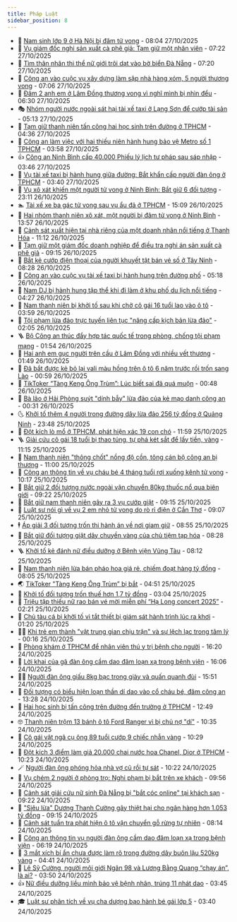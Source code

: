 ```yaml
---
title: Pháp Luật
sidebar_position: 8
---
```


<!-- dantri-phap-luat:START -->
- 🌊 [Nam sinh lớp 9 ở Hà Nội bị đâm tử vong](https://dantri.com.vn/phap-luat/nam-sinh-lop-9-o-ha-noi-bi-dam-tu-vong-20251027145713368.htm) - 08:04 27/10/2025
- 🐲 [Vụ giám đốc nghi sản xuất cà phê giả: Tạm giữ một nhân viên](https://dantri.com.vn/phap-luat/vu-giam-doc-nghi-san-xuat-ca-phe-gia-tam-giu-mot-nhan-vien-20251027140237835.htm) - 07:22 27/10/2025
- 🌁 [Tìm thân nhân thi thể nữ giới trôi dạt vào bờ biển Đà Nẵng](https://dantri.com.vn/phap-luat/tim-than-nhan-thi-the-nu-gioi-troi-dat-vao-bo-bien-da-nang-20251027133912010.htm) - 07:20 27/10/2025
- 🎃 [Công an vào cuộc vụ xây dựng làm sập nhà hàng xóm, 5 người thương vong](https://dantri.com.vn/phap-luat/cong-an-vao-cuoc-vu-xay-dung-lam-sap-nha-hang-xom-5-nguoi-thuong-vong-20251027124512402.htm) - 07:06 27/10/2025
- 🦅 [Đâm 2 anh em ở Lâm Đồng thương vong vì nghĩ mình bị nhìn đểu](https://dantri.com.vn/phap-luat/dam-2-anh-em-o-lam-dong-thuong-vong-vi-nghi-minh-bi-nhin-deu-20251027132153972.htm) - 06:30 27/10/2025
- 🎭 [Nhóm người nước ngoài sát hại tài xế taxi ở Lạng Sơn để cướp tài sản](https://dantri.com.vn/phap-luat/nhom-nguoi-nuoc-ngoai-sat-hai-tai-xe-taxi-o-lang-son-de-cuop-tai-san-20251027115240344.htm) - 05:13 27/10/2025
- 🤗 [Tạm giữ thanh niên tấn công hai học sinh trên đường ở TPHCM](https://dantri.com.vn/phap-luat/tam-giu-thanh-nien-tan-cong-hai-hoc-sinh-tren-duong-o-tphcm-20251027112326739.htm) - 04:36 27/10/2025
- 🚀 [Công an làm việc với hai thiếu niên hành hung bảo vệ Metro số 1 TPHCM](https://dantri.com.vn/phap-luat/cong-an-lam-viec-voi-hai-thieu-nien-hanh-hung-bao-ve-metro-so-1-tphcm-20251027104108755.htm) - 03:58 27/10/2025
- 👍 [Công an Ninh Bình cấp 40.000 Phiếu lý lịch tư pháp sau sáp nhập](https://dantri.com.vn/phap-luat/cong-an-ninh-binh-cap-40000-phieu-ly-lich-tu-phap-sau-sap-nhap-20251027102045114.htm) - 03:46 27/10/2025
- 🧐 [Vụ tài xế taxi bị hành hung giữa đường: Bắt khẩn cấp người đàn ông ở TPHCM](https://dantri.com.vn/phap-luat/vu-tai-xe-taxi-bi-hanh-hung-giua-duong-bat-khan-cap-nguoi-dan-ong-o-tphcm-20251027100535327.htm) - 03:40 27/10/2025
- 🫶 [Vụ xô xát khiến một người tử vong ở Ninh Bình: Bắt giữ 6 đối tượng](https://dantri.com.vn/phap-luat/vu-xo-xat-khien-mot-nguoi-tu-vong-o-ninh-binh-bat-giu-6-doi-tuong-20251026234116457.htm) - 23:11 26/10/2025
- 🏊 [Tài xế xe ba gác tử vong sau vụ ẩu đả ở TPHCM](https://dantri.com.vn/phap-luat/tai-xe-xe-ba-gac-tu-vong-sau-vu-au-da-o-tphcm-20251026214427851.htm) - 15:09 26/10/2025
- 🌋 [Hai nhóm thanh niên xô xát, một người bị đâm tử vong ở Ninh Bình](https://dantri.com.vn/phap-luat/hai-nhom-thanh-nien-xo-xat-mot-nguoi-bi-dam-tu-vong-o-ninh-binh-20251026204131211.htm) - 13:57 26/10/2025
- 👹 [Cảnh sát xuất hiện tại nhà riêng của một doanh nhân nổi tiếng ở Thanh Hóa](https://dantri.com.vn/phap-luat/canh-sat-xuat-hien-tai-nha-rieng-cua-mot-doanh-nhan-noi-tieng-o-thanh-hoa-20251026180152787.htm) - 11:12 26/10/2025
- 🫣 [Tạm giữ một giám đốc doanh nghiệp để điều tra nghi án sản xuất cà phê giả](https://dantri.com.vn/phap-luat/tam-giu-mot-giam-doc-doanh-nghiep-de-dieu-tra-nghi-an-san-xuat-ca-phe-gia-20251026155546989.htm) - 09:15 26/10/2025
- 🎃 [Bắt kẻ cướp điện thoại của người khuyết tật bán vé số ở Tây Ninh](https://dantri.com.vn/phap-luat/bat-ke-cuop-dien-thoai-cua-nguoi-khuyet-tat-ban-ve-so-o-tay-ninh-20251026151031503.htm) - 08:28 26/10/2025
- 🌝 [Công an vào cuộc vụ tài xế taxi bị hành hung trên đường phố](https://dantri.com.vn/phap-luat/cong-an-vao-cuoc-vu-tai-xe-taxi-bi-hanh-hung-tren-duong-pho-20251026115956779.htm) - 05:18 26/10/2025
- 🚀 [Nam DJ bị hành hung tập thể khi đi làm ở khu phố du lịch nổi tiếng](https://dantri.com.vn/phap-luat/nam-dj-bi-hanh-hung-tap-the-khi-di-lam-o-khu-pho-du-lich-noi-tieng-20251026104405242.htm) - 04:27 26/10/2025
- 🥷 [Nam thanh niên bị khởi tố sau khi chở cô gái 16 tuổi lao vào ô tô](https://dantri.com.vn/phap-luat/nam-thanh-nien-bi-khoi-to-sau-khi-cho-co-gai-16-tuoi-lao-vao-o-to-20251026105005922.htm) - 03:59 26/10/2025
- 👺 [Tội phạm lừa đảo trực tuyến liên tục &quot;nâng cấp kịch bản lừa đảo&quot;](https://dantri.com.vn/phap-luat/toi-pham-lua-dao-truc-tuyen-lien-tuc-nang-cap-kich-ban-lua-dao-20251026085937849.htm) - 02:05 26/10/2025
- 🪜 [Bộ Công an thúc đẩy hợp tác quốc tế trong phòng, chống tội phạm mạng](https://dantri.com.vn/phap-luat/bo-cong-an-thuc-day-hop-tac-quoc-te-trong-phong-chong-toi-pham-mang-20251026085007064.htm) - 01:54 26/10/2025
- 🦄 [Hai anh em gục người trên cầu ở Lâm Đồng với nhiều vết thương](https://dantri.com.vn/phap-luat/hai-anh-em-guc-nguoi-tren-cau-o-lam-dong-voi-nhieu-vet-thuong-20251026081600069.htm) - 01:49 26/10/2025
- 🦍 [Đã bắt được kẻ bỏ lại vali màu hồng trên ô tô 6 năm trước rồi trốn sang Lào](https://dantri.com.vn/phap-luat/da-bat-duoc-ke-bo-lai-vali-mau-hong-tren-o-to-6-nam-truoc-roi-tron-sang-lao-20251026072806999.htm) - 00:59 26/10/2025
- 🌁 [TikToker “Tàng Keng Ông Trùm”: Lúc biết sai đã quá muộn](https://dantri.com.vn/phap-luat/tiktoker-tang-keng-ong-trum-luc-biet-sai-da-qua-muon-20251025182805865.htm) - 00:48 26/10/2025
- 💯 [Bà lão ở Hải Phòng suýt &quot;dính bẫy&quot; lừa đảo của kẻ mạo danh công an](https://dantri.com.vn/phap-luat/ba-lao-o-hai-phong-suyt-dinh-bay-lua-dao-cua-ke-mao-danh-cong-an-20251026071916733.htm) - 00:31 26/10/2025
- 🌜 [Khởi tố thêm 4 người trong đường dây lừa đảo 256 tỷ đồng ở Quảng Ninh](https://dantri.com.vn/phap-luat/khoi-to-them-4-nguoi-trong-duong-day-lua-dao-256-ty-dong-o-quang-ninh-20251026063957502.htm) - 23:48 25/10/2025
- 👹 [Đột kích lò mổ ở TPHCM, phát hiện xác 19 con chó](https://dantri.com.vn/phap-luat/dot-kich-lo-mo-o-tphcm-phat-hien-xac-19-con-cho-20251025174934714.htm) - 11:59 25/10/2025
- 🪜 [Giải cứu cô gái 18 tuổi bị thao túng, tự phá két sắt để lấy tiền, vàng](https://dantri.com.vn/phap-luat/giai-cuu-co-gai-18-tuoi-bi-thao-tung-tu-pha-ket-sat-de-lay-tien-vang-20251025180739241.htm) - 11:15 25/10/2025
- 🦩 [Nam thanh niên &quot;thông chốt&quot; nồng độ cồn, tông cán bộ công an bị thương](https://dantri.com.vn/phap-luat/nam-thanh-nien-thong-chot-nong-do-con-tong-can-bo-cong-an-bi-thuong-20251025170846146.htm) - 11:00 25/10/2025
- 💂 [Công an thông tin về vụ cháu bé 4 tháng tuổi rơi xuống kênh tử vong](https://dantri.com.vn/phap-luat/cong-an-thong-tin-ve-vu-chau-be-4-thang-tuoi-roi-xuong-kenh-tu-vong-20251025164230679.htm) - 10:17 25/10/2025
- 💃 [Bắt giữ 2 đối tượng nước ngoài vận chuyển 80kg thuốc nổ qua biên giới](https://dantri.com.vn/phap-luat/bat-giu-2-doi-tuong-nuoc-ngoai-van-chuyen-80kg-thuoc-no-qua-bien-gioi-20251025151408062.htm) - 09:22 25/10/2025
- 🧐 [Bắt giữ nam thanh niên gây ra 3 vụ cướp giật](https://dantri.com.vn/phap-luat/bat-giu-nam-thanh-nien-gay-ra-3-vu-cuop-giat-20251025141105133.htm) - 09:15 25/10/2025
- 🤗 [Luật sư nói gì về vụ 2 em nhỏ tử vong do rò rỉ điện ở Cần Thơ](https://dantri.com.vn/phap-luat/luat-su-noi-gi-ve-vu-2-em-nho-tu-vong-do-ro-ri-dien-o-can-tho-20251025151625114.htm) - 09:07 25/10/2025
- 🕴 [Áp giải 3 đối tượng trốn thi hành án về nơi giam giữ](https://dantri.com.vn/phap-luat/ap-giai-3-doi-tuong-tron-thi-hanh-an-ve-noi-giam-giu-20251025152854214.htm) - 08:55 25/10/2025
- 🐎 [Bắt giữ đối tượng giật dây chuyền vàng của chủ tiệm tạp hóa](https://dantri.com.vn/phap-luat/bat-giu-doi-tuong-giat-day-chuyen-vang-cua-chu-tiem-tap-hoa-20251025135506552.htm) - 08:28 25/10/2025
- 🪜 [Khởi tố kẻ đánh nữ điều dưỡng ở Bệnh viện Vũng Tàu](https://dantri.com.vn/phap-luat/khoi-to-ke-danh-nu-dieu-duong-o-benh-vien-vung-tau-20251009132540034.htm) - 08:12 25/10/2025
- 🤭 [Nam thanh niên lừa bán pháo hoa giá rẻ, chiếm đoạt hàng tỷ đồng](https://dantri.com.vn/phap-luat/nam-thanh-nien-lua-ban-phao-hoa-gia-re-chiem-doat-hang-ty-dong-20251025141405565.htm) - 08:05 25/10/2025
- 🌏 [TikToker &quot;Tàng Keng Ông Trùm” bị bắt](https://dantri.com.vn/phap-luat/tiktoker-tang-keng-ong-trum-bi-bat-20251025114106412.htm) - 04:51 25/10/2025
- 🎃 [Khởi tố đối tượng trốn thuế hơn 1,7 tỷ đồng](https://dantri.com.vn/phap-luat/khoi-to-doi-tuong-tron-thue-hon-17-ty-dong-20251025094204499.htm) - 03:04 25/10/2025
- 🗽 [Triệu tập thiếu nữ rao bán vé mời miễn phí “Hạ Long concert 2025”](https://dantri.com.vn/phap-luat/trieu-tap-thieu-nu-rao-ban-ve-moi-mien-phi-ha-long-concert-2025-20251025084114722.htm) - 02:21 25/10/2025
- 🌁 [Chủ tàu cá bị khởi tố vì tắt thiết bị giám sát hành trình lúc ra khơi](https://dantri.com.vn/phap-luat/chu-tau-ca-bi-khoi-to-vi-tat-thiet-bi-giam-sat-hanh-trinh-luc-ra-khoi-20251025080254650.htm) - 01:20 25/10/2025
- 🧑‍💻 [Khi trẻ em thành &quot;vật trung gian chịu trận&quot; và sự lệch lạc trong tâm lý](https://dantri.com.vn/phap-luat/khi-tre-em-thanh-vat-trung-gian-chiu-tran-va-su-lech-lac-trong-tam-ly-20251025004621242.htm) - 00:16 25/10/2025
- 🌮 [Phòng khám ở TPHCM để nhân viên thú y trị bệnh cho người](https://dantri.com.vn/phap-luat/phong-kham-o-tphcm-de-nhan-vien-thu-y-tri-benh-cho-nguoi-20251024230401987.htm) - 16:20 24/10/2025
- 🤗 [Lời khai của gã đàn ông cầm dao đâm loạn xạ trong bệnh viện](https://dantri.com.vn/phap-luat/loi-khai-cua-ga-dan-ong-cam-dao-dam-loan-xa-trong-benh-vien-20251024213602015.htm) - 16:06 24/10/2025
- 👨‍🏫 [Người đàn ông giấu 8kg bạc trong giày và quấn quanh đùi](https://dantri.com.vn/phap-luat/nguoi-dan-ong-giau-8kg-bac-trong-giay-va-quan-quanh-dui-20251024215115121.htm) - 15:51 24/10/2025
- 🎉 [Đối tượng có biểu hiện loạn thần dí dao vào cổ cháu bé, đâm công an](https://dantri.com.vn/phap-luat/doi-tuong-co-bieu-hien-loan-than-di-dao-vao-co-chau-be-dam-cong-an-20251024192934294.htm) - 13:28 24/10/2025
- 🤗 [Hai học sinh bị tấn công trên đường đến trường ở TPHCM](https://dantri.com.vn/phap-luat/hai-hoc-sinh-bi-tan-cong-tren-duong-den-truong-o-tphcm-20251024191909618.htm) - 12:49 24/10/2025
- 🤓 [Thanh niên trộm 13 bánh ô tô Ford Ranger vì bị chủ nợ &quot;dí&quot;](https://dantri.com.vn/phap-luat/thanh-nien-trom-13-banh-o-to-ford-ranger-vi-bi-chu-no-di-20251024163537582.htm) - 10:35 24/10/2025
- 👹 [Cô gái vật ngã cụ ông 89 tuổi cướp 9 chiếc nhẫn vàng](https://dantri.com.vn/phap-luat/co-gai-vat-nga-cu-ong-89-tuoi-cuop-9-chiec-nhan-vang-20251024165214320.htm) - 10:29 24/10/2025
- 🐘 [Đột kích 3 điểm làm giả 20.000 chai nước hoa Chanel, Dior ở TPHCM](https://dantri.com.vn/phap-luat/dot-kich-3-diem-lam-gia-20000-chai-nuoc-hoa-chanel-dior-o-tphcm-20251024165104069.htm) - 10:23 24/10/2025
- 🪄 [Người đàn ông phóng hỏa nhà vợ cũ rồi tự sát](https://dantri.com.vn/phap-luat/nguoi-dan-ong-phong-hoa-nha-vo-cu-roi-tu-sat-20251024164231231.htm) - 10:22 24/10/2025
- 💄 [Vụ chém 2 người ở phòng trọ: Nghi phạm bị bắt trên xe khách](https://dantri.com.vn/phap-luat/vu-chem-2-nguoi-o-phong-tro-nghi-pham-bi-bat-tren-xe-khach-20251024163404972.htm) - 09:56 24/10/2025
- 🐎 [Cảnh sát giải cứu nữ sinh Đà Nẵng bị &quot;bắt cóc online&quot; tại khách sạn](https://dantri.com.vn/phap-luat/canh-sat-giai-cuu-nu-sinh-da-nang-bi-bat-coc-online-tai-khach-san-20251024150045547.htm) - 09:22 24/10/2025
- 💯 [&quot;Siêu lừa&quot; Dương Thanh Cường gây thiệt hại cho ngân hàng hơn 1.053 tỷ đồng](https://dantri.com.vn/phap-luat/sieu-lua-duong-thanh-cuong-gay-thiet-hai-cho-ngan-hang-hon-1053-ty-dong-20251024131945955.htm) - 09:15 24/10/2025
- 💯 [Cảnh sát tuần tra phát hiện ô tô vận chuyển gỗ rừng tự nhiên](https://dantri.com.vn/phap-luat/canh-sat-tuan-tra-phat-hien-o-to-van-chuyen-go-rung-tu-nhien-20251024142216683.htm) - 08:14 24/10/2025
- 🌈 [Công an thông tin vụ người đàn ông cầm dao đâm loạn xạ trong bệnh viện](https://dantri.com.vn/phap-luat/cong-an-thong-tin-vu-nguoi-dan-ong-cam-dao-dam-loan-xa-trong-benh-vien-20251024104028306.htm) - 06:19 24/10/2025
- 🧠 [3 mắt xích bí ẩn chưa được làm rõ trong đường dây buôn lậu 520kg vàng](https://dantri.com.vn/phap-luat/3-mat-xich-bi-an-chua-duoc-lam-ro-trong-duong-day-buon-lau-520kg-vang-20251024105910903.htm) - 04:41 24/10/2025
- 🌈 [Lê Sỹ Cường, người môi giới Ngân 98 và Lương Bằng Quang “chạy án”, là ai?](https://dantri.com.vn/phap-luat/le-sy-cuong-nguoi-moi-gioi-ngan-98-va-luong-bang-quang-chay-an-la-ai-20251013144456008.htm) - 03:50 24/10/2025
- 👍 [Nữ điều dưỡng liều mình bảo vệ bệnh nhân, trúng 11 nhát dao](https://dantri.com.vn/phap-luat/nu-dieu-duong-lieu-minh-bao-ve-benh-nhan-trung-11-nhat-dao-20251024100344069.htm) - 03:45 24/10/2025
- 🎓 [Luật sư phân tích về vụ cha dượng bạo hành bé gái lớp 5](https://dantri.com.vn/phap-luat/luat-su-phan-tich-ve-vu-cha-duong-bao-hanh-be-gai-lop-5-20251024092418098.htm) - 03:40 24/10/2025<!-- dantri-phap-luat:END -->
